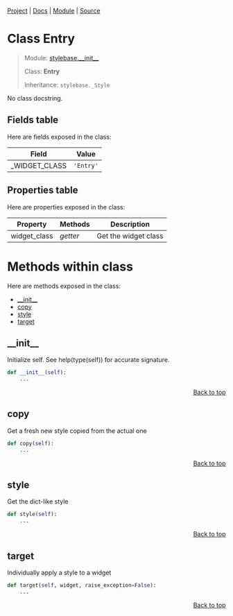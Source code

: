 [Project](https://github.com/pyrustic/stylebase#readme) | [Docs](https://github.com/pyrustic/stylebase/blob/master/docs/README.md) | [Module](https://github.com/pyrustic/stylebase/blob/master/docs/modules/stylebase/__init__/README.md) | [Source](https://github.com/pyrustic/stylebase/blob/master/stylebase/__init__.py)

# Class Entry
> Module: [stylebase.\_\_init\_\_](https://github.com/pyrustic/stylebase/blob/master/docs/modules/stylebase/__init__/README.md)
>
> Class: **Entry**
>
> Inheritance: `stylebase._Style`

No class docstring.

## Fields table
Here are fields exposed in the class:

| Field | Value |
| --- | --- |
| \_WIDGET\_CLASS | `'Entry'` |

## Properties table
Here are properties exposed in the class:

| Property | Methods | Description |
| --- | --- | --- |
| widget\_class | _getter_ | Get the widget class |

# Methods within class
Here are methods exposed in the class:
- [\_\_init\_\_](#__init__)
- [copy](#copy)
- [style](#style)
- [target](#target)

## \_\_init\_\_
Initialize self.  See help(type(self)) for accurate signature.

```python
def __init__(self):
    ...
```

<p align="right"><a href="##methods-within-entry">Back to top</a></p>

## copy
Get a fresh new style copied from the actual one

```python
def copy(self):
    ...
```

<p align="right"><a href="##methods-within-entry">Back to top</a></p>

## style
Get the dict-like style

```python
def style(self):
    ...
```

<p align="right"><a href="##methods-within-entry">Back to top</a></p>

## target
Individually apply a style to a widget

```python
def target(self, widget, raise_exception=False):
    ...
```

<p align="right"><a href="##methods-within-entry">Back to top</a></p>
